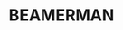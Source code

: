 ---
layout: hero
title: BEAMERMAN
description: CS4350 Game Project
buttons:
    - button_text: DOWNLOAD
      button_link: /github.com/lightcaster-studios/beamerman/releases
    - button_text: HOW TO PLAY
      button_link: ./beamerman/how-to-play
---
